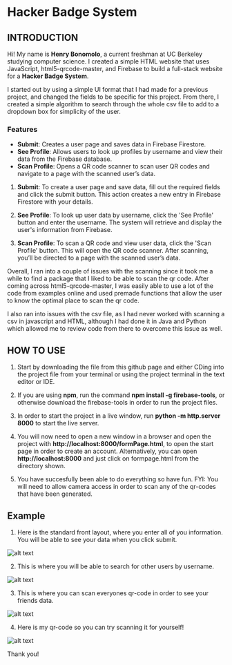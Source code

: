 # Hacker Badge System

## INTRODUCTION

Hi! My name is **Henry Bonomolo**, a current freshman at UC Berkeley studying computer science. I created a simple HTML website that uses JavaScript, html5-qrcode-master, and Firebase to build a full-stack website for a **Hacker Badge System**.

I started out by using a simple UI format that I had made for a previous project, and changed the fields to be specific for this project. From there, I created a simple algorithm to search through the whole csv file to add to a dropdown box for simplicity of the user.

### Features
- **Submit**: Creates a user page and saves data in Firebase Firestore.
- **See Profile**: Allows users to look up profiles by username and view their data from the Firebase database.
- **Scan Profile**: Opens a QR code scanner to scan user QR codes and navigate to a page with the scanned user’s data.

1. **Submit**: To create a user page and save data, fill out the required fields and click the submit button. This action creates a new entry in Firebase Firestore with your details.

2. **See Profile**: To look up user data by username, click the 'See Profile' button and enter the username. The system will retrieve and display the user's information from Firebase.

3. **Scan Profile**: To scan a QR code and view user data, click the 'Scan Profile' button. This will open the QR code scanner. After scanning, you’ll be directed to a page with the scanned user’s data.

Overall, I ran into a couple of issues with the scanning since it took me a while to find a package that I liked to be able to scan the qr code. After coming across html5-qrcode-master, I was easily able to use a lot of the code from examples online and used premade functions that allow the user to know the optimal place to scan the qr code.

I also ran into issues with the csv file, as I had never worked with scanning a csv in javascript and HTML, although I had done it in Java and Python which allowed me to review code from there to overcome this issue as well. 

## HOW TO USE

1. Start by downloading the file from this github page and either CDing into the project file from your terminal or using the project terminal in the text editor or IDE. 

2. If you are using **npm**, run the command **npm install -g firebase-tools**, or otherwise download the firebase-tools in order to run the project files.

3. In order to start the project in a live window, run **python -m http.server 8000** to start the live server.

4. You will now need to open a new window in a browser and open the project with **http://localhost:8000/formPage.html**, to open the start page in order to create an account. Alternatively, you can open **http://localhost:8000** and just click on formpage.html from the directory shown.

5. You have succesfully been able to do everything so have fun. FYI: You will need to allow camera access in order to scan any of the qr-codes that have been generated. 

## Example

1. Here is the standard front layout, where you enter all of you information. You will be able to see your data when you click submit.

![alt text](https://github.com/[hbono806]/[hackathons]/blob/[origin]/homepage.png?raw=true)

2. This is where you will be able to search for other users by username.

![alt text](https://github.com/[hbono806]/[hackathons]/blob/[origin]/findprofile.png?raw=true)

3. This is where you can scan everyones qr-code in order to see your friends data.

![alt text](https://github.com/[hbono806]/[hackathons]/blob/[origin]/scan.png?raw=true)

4. Here is my qr-code so you can try scanning it for yourself!

![alt text](https://github.com/[hbono806]/[hackathons]/blob/[origin]/MyProfile.png?raw=true)

Thank you!